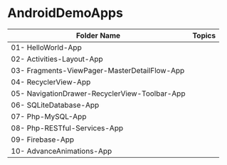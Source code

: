 # AndroidDemoApps

Folder Name                                       | Topics
------------                                      |------------
01- HelloWorld-App                                |
02- Activities-Layout-App                         |
03- Fragments-ViewPager-MasterDetailFlow-App      |
04- RecyclerView-App                              |
05- NavigationDrawer-RecyclerView-Toolbar-App     |
06- SQLiteDatabase-App                            |
07- Php-MySQL-App                                 |
08- Php-RESTful-Services-App                      |
09- Firebase-App                                  |
10- AdvanceAnimations-App                         |
